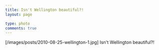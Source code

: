 ```yaml
---
title: Isn't Wellington beautiful?!
layout: page

type: photo
comments: true
---
```


[/images/posts/2010-08-25-wellington-1.jpg] Isn't Wellington beautiful?!

